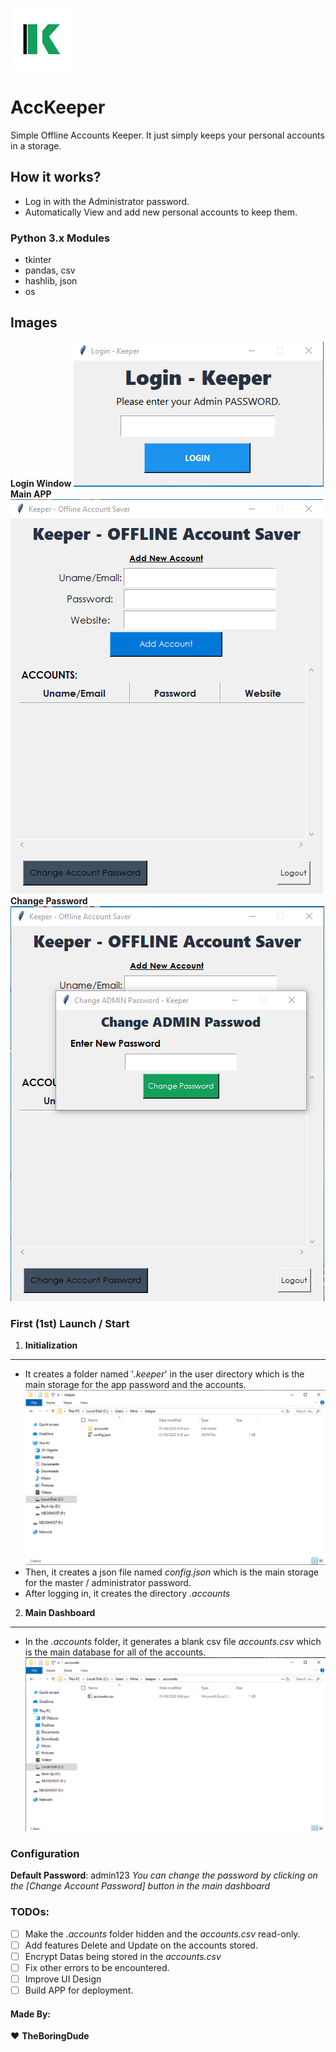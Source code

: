 ![AccKeeper LOGO](./app.png)
# AccKeeper
Simple Offline Accounts Keeper. It just simply keeps your personal accounts in a storage.

## How it works?
- Log in with the Administrator password.
- Automatically View and add new personal accounts to keep them.

### Python 3.x Modules
- tkinter
- pandas, csv
- hashlib, json
- os

## Images
**Login Window**
![Login Window](./app_images/login.png)
**Main APP**
![Main APP](./app_images/dashboard.png)
**Change Password**
![Change Password](./app_images/change_pass.png)

### First (1st) Launch / Start
1. **Initialization**
****
- It creates a folder named '*.keeper*' in the user directory which is the main storage for the app password and the accounts.
![Initialization 1](./init1.png)
- Then, it creates a json file named *config.json* which is the main storage for the master / administrator password.
- After logging in, it creates the directory *.accounts*

2. **Main Dashboard**
****
- In the *.accounts* folder, it generates a blank csv file *accounts.csv* which is the main database for all of the accounts.
![Initialization 2](./init2.png)

### Configuration
**Default Password**: admin123
_You can change the password by clicking on the [Change Account Password] button in the main dashboard_

### TODOs:
- [ ] Make the *.accounts* folder hidden and the *accounts.csv* read-only.
- [ ] Add features Delete and Update on the accounts stored.
- [ ] Encrypt Datas being stored in the *accounts.csv*
- [ ] Fix other errors to be encountered.
- [ ] Improve UI Design
- [ ] Build APP for deployment.

#### Made By:
:heart: **TheBoringDude**
